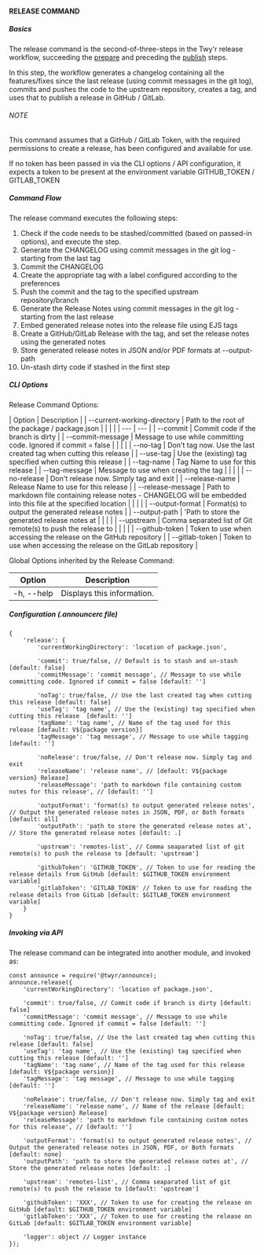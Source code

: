 #### RELEASE COMMAND

##### Basics
The release command is the second-of-three-steps in the Twy'r release workflow,
succeeding the [prepare](PREPARE_COMMAND.md) and preceding the [publish](PUBLISH_COMMAND.md)
steps.

In this step, the workflow generates a changelog containing all the features/fixes since the
last release (using commit messages in the git log), commits and pushes the code to the upstream
repository, creates a tag, and uses that to publish a release in GitHub / GitLab.

###### NOTE
This command assumes that a GitHub / GitLab Token, with the required permissions to create a release,
has been configured and available for use.

If no token has been passed in via the CLI options / API configuration, it expects a token to
be present at the environment variable GITHUB_TOKEN / GITLAB_TOKEN

##### Command Flow

The release command executes the following steps:

1. Check if the code needs to be stashed/committed (based on passed-in options), and execute the step.
1. Generate the CHANGELOG using commit messages in the git log - starting from the last tag
1. Commit the CHANGELOG
1. Create the appropriate tag with a label configured according to the preferences
1. Push the commit and the tag to the specified upstream repository/branch
1. Generate the Release Notes using commit messages in the git log - starting from the last release
1. Embed generated release notes into the release file using EJS tags
1. Create a GitHub/GitLab Release with the tag, and set the release notes using the generated notes
1. Store generated release notes in JSON and/or PDF formats at --output-path
1. Un-stash dirty code if stashed in the first step

##### CLI Options

Release Command Options:

| Option | Description |
| --current-working-directory | Path to the root of the package / package.json  |
|   |   |
| --- | --- |
| --commit | Commit code if the branch is dirty |
| --commit-message | Message to use while committing code. Ignored if commit = false |
|   |   |
| --no-tag | Don't tag now. Use the last created tag when cutting this release |
| --use-tag | Use the (existing) tag specified when cutting this release |
| --tag-name | Tag Name to use for this release |
| --tag-message | Message to use when creating the tag |
|   |   |
| --no-release | Don't release now. Simply tag and exit |
| --release-name | Release Name to use for this release |
| --release-message | Path to markdown file containing release notes - CHANGELOG will be embedded into this file at the specified location |
|   |   |
| --output-format | Format(s) to output the generated release notes |
| --output-path | 'Path to store the generated release notes at |
|   |   |
| --upstream | Comma separated list of Git remote(s) to push the release to |
|   |   |
| --github-token | Token to use when accessing the release on the GitHub repository |
| --gitlab-token | Token to use when accessing the release on the GitLab repository |

Global Options inherited by the Release Command:

| Option | Description |
| --- | --- |
| -h, --help | Displays this information. |

##### Configuration (.announcerc file)

```
{
    'release': {
		'currentWorkingDirectory': 'location of package.json',

        'commit': true/false, // Default is to stash and un-stash [default: false]
        'commitMessage': 'commit message', // Message to use while committing code. Ignored if commit = false [default: '']

        'noTag': true/false, // Use the last created tag when cutting this release [default: false]
        'useTag': 'tag name', // Use the (existing) tag specified when cutting this release  [default: '']
        'tagName': 'tag name', // Name of the tag used for this release [default: V${package version}]
        'tagMessage': 'tag message', // Message to use while tagging [default: '']

        'noRelease': true/false, // Don't release now. Simply tag and exit
        'releaseName': 'release name', // [default: V${package version} Release]
        'releaseMessage': 'path to markdown file containing custom notes for this release', // [default: '']

        'outputFormat': 'format(s) to output generated release notes', // Output the generated release notes in JSON, PDF, or Both formats [default: all]
        'outputPath': 'path to store the generated release notes at', // Store the generated release notes [default: .]

        'upstream': 'remotes-list', // Comma seaparated list of git remote(s) to push the release to [default: 'upstream']

        'githubToken': 'GITHUB_TOKEN', // Token to use for reading the release details from GitHub [default: $GITHUB_TOKEN environment variable]
        'gitlabToken': 'GITLAB_TOKEN' // Token to use for reading the release details from GitLab [default: $GITLAB_TOKEN environment variable]
    }
}
```

##### Invoking via API

The release command can be integrated into another module, and invoked as:

```
const announce = require('@twyr/announce);
announce.release({
	'currentWorkingDirectory': 'location of package.json',

    'commit': true/false, // Commit code if branch is dirty [default: false]
    'commitMessage': 'commit message', // Message to use while committing code. Ignored if commit = false [default: '']

    'noTag': true/false, // Use the last created tag when cutting this release [default: false]
    'useTag': 'tag name', // Use the (existing) tag specified when cutting this release [default: '']
    'tagName': 'tag name', // Name of the tag used for this release [default: V${package version}]
    'tagMessage': 'tag message', // Message to use while tagging [default: '']

    'noRelease': true/false, // Don't release now. Simply tag and exit
    'releaseName': 'release name', // Name of the release [default: V${package version} Release]
    'releaseMessage': 'path to markdown file containing custom notes for this release', // [default: '']

    'outputFormat': 'format(s) to output generated release notes', // Output the generated release notes in JSON, PDF, or Both formats [default: none]
    'outputPath': 'path to store the generated release notes at', // Store the generated release notes [default: .]

    'upstream': 'remotes-list', // Comma seaparated list of git remote(s) to push the release to [default: 'upstream']

    'githubToken': 'XXX', // Token to use for creating the release on GitHub [default: $GITHUB_TOKEN environment variable]
    'gitlabToken': 'XXX', // Token to use for creating the release on GitLab [default: $GITLAB_TOKEN environment variable]

    'logger': object // Logger instance
});
```
